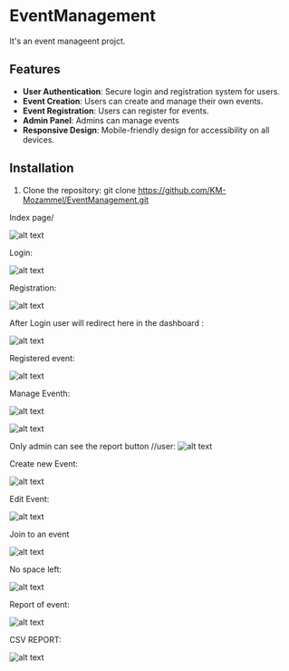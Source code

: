 # EventManagement
It's an event manageent projct.
## Features

- **User Authentication**: Secure login and registration system for users.
- **Event Creation**: Users can create and manage their own events.
- **Event Registration**: Users can register for events.
- **Admin Panel**: Admins can manage events
- **Responsive Design**: Mobile-friendly design for accessibility on all devices.

## Installation

1. Clone the repository:
    git clone https://github.com/KM-Mozammel/EventManagement.git

Index page/

![alt text](index.PNG)

Login:

![alt text](login.PNG)

Registration:

![alt text](registration.PNG)

After Login user will redirect here in the dashboard :

![alt text](dashboard.PNG)

Registered event:

![alt text](<registered eventh.PNG>)

Manage Eventh:

![alt text](<Manage event.PNG>)

![alt text](paginatio.PNG)

Only admin can see the report button
//user:
![alt text](<no report.PNG>)

Create new Event:

![alt text](<create eventh.PNG>)

Edit Event:

![alt text](<Edit event.PNG>)

Join to an event

![alt text](<join eventh.PNG>)

No space left:

![alt text](<no space.PNG>)

Report of event:

![alt text](<report event.PNG>)

CSV REPORT:

![alt text](<csv report.PNG>)
